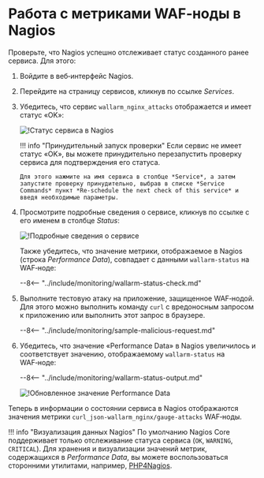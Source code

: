 [img-nagios-service-status]:            ../../images/monitoring/nagios-service-status.png
[img-nagios-service-details]:           ../../images/monitoring/nagios-service-details-1.png
[img-nagios-service-perfdata-updated]:  ../../images/monitoring/nagios-service-details-2.png

[link-php4nagios]:                      https://docs.pnp4nagios.org/

#   Работа с метриками WAF‑ноды в Nagios

Проверьте, что Nagios успешно отслеживает статус созданного ранее сервиса. Для этого:
1.  Войдите в веб‑интерфейс Nagios.
2.  Перейдите на страницу сервисов, кликнув по ссылке *Services*.
3.  Убедитесь, что сервис `wallarm_nginx_attacks` отображается и имеет статус «OK»:
      
    ![!Статус сервиса в Nagios][img-nagios-service-status]
    
    !!! info "Принудительный запуск проверки"
        Если сервис не имеет статус  «OK», вы можете принудительно перезапустить проверку сервиса для подтверждения его статуса.
        
        Для этого нажмите на имя сервиса в столбце *Service*, а затем запустите проверку принудительно, выбрав в списке *Service Commands* пункт *Re-schedule the next check of this service* и введя необходимые параметры.    
    
    
4.  Просмотрите подробные сведения о сервисе, кликнув по ссылке с его именем в столбце *Status*:
    
    ![!Подробные сведения о сервисе][img-nagios-service-details]
    
    Также убедитесь, что значение метрики, отображаемое в Nagios (строка *Performance Data*), совпадает с данными `wallarm-status` на WAF‑ноде:
    
    --8<-- "../include/monitoring/wallarm-status-check.md"

5.  Выполните тестовую атаку на приложение, защищенное WAF‑нодой. Для этого можно выполнить команду `curl` с вредоносным запросом к приложению или выполнить этот запрос в браузере.
    
    --8<-- "../include/monitoring/sample-malicious-request.md"

6.  Убедитесь, что значение «Performance Data» в Nagios увеличилось и соответствует значению, отображаемому `wallarm-status` на WAF‑ноде:
    
    --8<-- "../include/monitoring/wallarm-status-output.md"
    
    ![!Обновленное значение Performance Data][img-nagios-service-perfdata-updated]

Теперь в информации о состоянии сервиса в Nagios отображаются значения метрики `curl_json-wallarm_nginx/gauge-attacks` WAF‑ноды.

!!! info "Визуализация данных Nagios"
    По умолчанию Nagios Core поддерживает только отслеживание статуса сервиса (`OK`, `WARNING`, `CRITICAL`). Для хранения и визуализации значений метрик, содержащихся в *Performance Data*, вы можете воспользоваться сторонними утилитами, например, [PHP4Nagios][link-php4nagios].